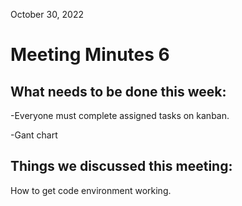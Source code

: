 October 30, 2022

# Meeting Minutes 6

## What needs to be done this week:

-Everyone must complete assigned tasks on kanban.

-Gant chart

## Things we discussed this meeting:

How to get code environment working.
